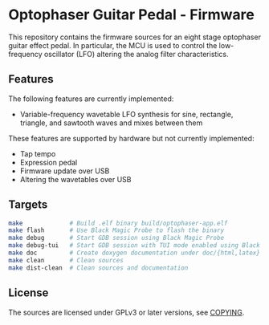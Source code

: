 # Optophaser Guitar Pedal - Firmware

This repository contains the firmware sources for an eight stage optophaser guitar effect pedal. In particular, the MCU is used to control the low-frequency oscillator (LFO) altering the analog filter characteristics.


## Features

The following features are currently implemented:

- Variable-frequency wavetable LFO synthesis for sine, rectangle, triangle, and sawtooth waves and mixes between them


These features are supported by hardware but not currently implemented:

- Tap tempo
- Expression pedal
- Firmware update over USB
- Altering the wavetables over USB


## Targets

```bash
make             # Build .elf binary build/optophaser-app.elf
make flash       # Use Black Magic Probe to flash the binary
make debug       # Start GDB session using Black Magic Probe
make debug-tui   # Start GDB session with TUI mode enabled using Black Magic Probe
make doc         # Create doxygen documentation under doc/{html,latex}
make clean       # Clean sources
make dist-clean  # Clean sources and documentation
```


## License

The sources are licensed under GPLv3 or later versions, see [COPYING](COPYING).
